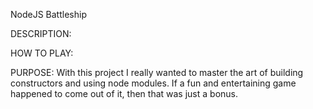 NodeJS Battleship

DESCRIPTION:

HOW TO PLAY:

PURPOSE: With this project I really wanted to master the art of building constructors and using node modules. If a fun and entertaining game happened to come out of it, then that was just a bonus. 

